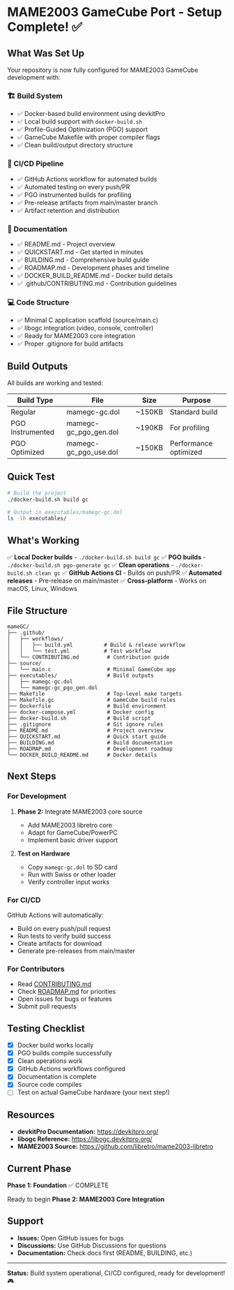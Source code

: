 # MAME2003 GameCube Port - Setup Complete! ✅

## What Was Set Up

Your repository is now fully configured for MAME2003 GameCube development with:

### 🏗️ Build System
- ✅ Docker-based build environment using devkitPro
- ✅ Local build support with `docker-build.sh`
- ✅ Profile-Guided Optimization (PGO) support
- ✅ GameCube Makefile with proper compiler flags
- ✅ Clean build/output directory structure

### 🚀 CI/CD Pipeline
- ✅ GitHub Actions workflow for automated builds
- ✅ Automated testing on every push/PR
- ✅ PGO instrumented builds for profiling
- ✅ Pre-release artifacts from main/master branch
- ✅ Artifact retention and distribution

### 📝 Documentation
- ✅ README.md - Project overview
- ✅ QUICKSTART.md - Get started in minutes
- ✅ BUILDING.md - Comprehensive build guide
- ✅ ROADMAP.md - Development phases and timeline
- ✅ DOCKER_BUILD_README.md - Docker build details
- ✅ .github/CONTRIBUTING.md - Contribution guidelines

### 💻 Code Structure
- ✅ Minimal C application scaffold (source/main.c)
- ✅ libogc integration (video, console, controller)
- ✅ Ready for MAME2003 core integration
- ✅ Proper .gitignore for build artifacts

## Build Outputs

All builds are working and tested:

| Build Type | File | Size | Purpose |
|------------|------|------|---------|
| Regular | mamegc-gc.dol | ~150KB | Standard build |
| PGO Instrumented | mamegc-gc_pgo_gen.dol | ~190KB | For profiling |
| PGO Optimized | mamegc-gc_pgo_use.dol | ~150KB | Performance optimized |

## Quick Test

```bash
# Build the project
./docker-build.sh build gc

# Output in executables/mamegc-gc.dol
ls -lh executables/
```

## What's Working

✅ **Local Docker builds** - `./docker-build.sh build gc`
✅ **PGO builds** - `./docker-build.sh pgo-generate gc`
✅ **Clean operations** - `./docker-build.sh clean gc`
✅ **GitHub Actions CI** - Builds on push/PR
✅ **Automated releases** - Pre-release on main/master
✅ **Cross-platform** - Works on macOS, Linux, Windows

## File Structure

```
mameGC/
├── .github/
│   ├── workflows/
│   │   ├── build.yml          # Build & release workflow
│   │   └── test.yml           # Test workflow
│   └── CONTRIBUTING.md         # Contribution guide
├── source/
│   └── main.c                  # Minimal GameCube app
├── executables/                # Build outputs
│   ├── mamegc-gc.dol
│   └── mamegc-gc_pgo_gen.dol
├── Makefile                    # Top-level make targets
├── Makefile.gc                 # GameCube build rules
├── Dockerfile                  # Build environment
├── docker-compose.yml          # Docker config
├── docker-build.sh             # Build script
├── .gitignore                  # Git ignore rules
├── README.md                   # Project overview
├── QUICKSTART.md               # Quick start guide
├── BUILDING.md                 # Build documentation
├── ROADMAP.md                  # Development roadmap
└── DOCKER_BUILD_README.md      # Docker details
```

## Next Steps

### For Development

1. **Phase 2:** Integrate MAME2003 core source
   - Add MAME2003 libretro core
   - Adapt for GameCube/PowerPC
   - Implement basic driver support

2. **Test on Hardware**
   - Copy `mamegc-gc.dol` to SD card
   - Run with Swiss or other loader
   - Verify controller input works

### For CI/CD

GitHub Actions will automatically:
- Build on every push/pull request
- Run tests to verify build success
- Create artifacts for download
- Generate pre-releases from main/master

### For Contributors

- Read [CONTRIBUTING.md](.github/CONTRIBUTING.md)
- Check [ROADMAP.md](ROADMAP.md) for priorities
- Open issues for bugs or features
- Submit pull requests

## Testing Checklist

- [x] Docker build works locally
- [x] PGO builds compile successfully
- [x] Clean operations work
- [x] GitHub Actions workflows configured
- [x] Documentation is complete
- [x] Source code compiles
- [ ] Test on actual GameCube hardware (your next step!)

## Resources

- **devkitPro Documentation:** https://devkitpro.org/
- **libogc Reference:** https://libogc.devkitpro.org/
- **MAME2003 Source:** https://github.com/libretro/mame2003-libretro

## Current Phase

**Phase 1: Foundation** ✅ COMPLETE

Ready to begin **Phase 2: MAME2003 Core Integration**

## Support

- **Issues:** Open GitHub issues for bugs
- **Discussions:** Use GitHub Discussions for questions
- **Documentation:** Check docs first (README, BUILDING, etc.)

---

**Status:** Build system operational, CI/CD configured, ready for development! 🎮
